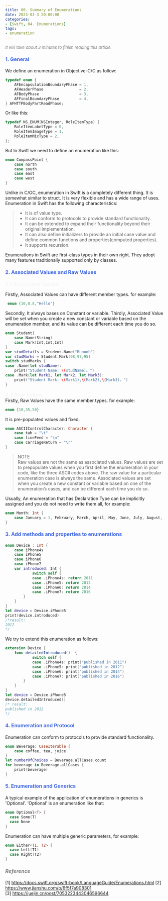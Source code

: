 ```yaml
---
title: 00. Summary of Enumerations
date: 2023-03-3 20:00:00
categories: 
- [Swift, 04. Enumerations]
tags:
- enumeration
---
```


<font color=gray size=2>*It will take about 3 minutes to finish reading this article.*</font>

#### <font size=3 color=#4169E1> 1. General </font>
 
We define an enumeration in Objective-C/C as follow:
```Objective-C
typedef enum {
    AFEncapsulationBoundaryPhase = 1,
    AFHeaderPhase                = 2,
    AFBodyPhase                  = 3,
    AFFinalBoundaryPhase         = 4,
} AFHTTPBodyPartReadPhase;
```
Or like this:
```Objective-C
typedef NS_ENUM(NSInteger, RoleItemType) {
    RoleItemLabelType = 0,  
    RoleItemImageType = 1,   
    RoleItemMixType = 2,     
};
```
But In Swift we need to define an enumeration like this:
```Swift 
enum CompassPoint {
    case north
    case south
    case east
    case west
}
```
Unlike in C/OC, enumeration in Swift is a completely different thing. It is somewhat similar to struct. It is very flexible and has a wide range of uses. Enumeration in Swift has the following characteristics:  
> * It is of value type.
> * It can conform to protocols to provide standard functionality.
> * It can be extended to expand their functionality beyond their original implementation.
> * It can also define initializers to provide an initial case value and define common functions and properties(computed properties).   
> * It supports recursion.

Enumerations in Swift are first-class types in their own right. They adopt many features traditionally supported only by classes.
 

#### <font size=3 color=#4169E1> 2. Associated Values and Raw Values </font>

<strong>**<font size=3 color=#F5F5F5>2.1 Associated Values</font>**  </strong>

Firstly, Associated Values can have different member types. for example:
```Swift
 enum {10,0.8,"Hello"}
```
Secondly, It always bases on Constant or variable. Thirdly, Associated Value will be set when you create a new constant or variable based on the enumeration member, and its value can be different each time you do so.
```Swift
enum Student{
    case Name(String)
    case Mark(Int,Int,Int)
}
var studDetails = Student.Name("Runoob")
var studMarks = Student.Mark(98,97,95)
switch studMarks {
case .Name(let studName):
    print("Student Name: \(studName)。")
case .Mark(let Mark1, let Mark2, let Mark3):
    print("Student Mark: \(Mark1),\(Mark2),\(Mark3)。")
}
```
<strong>**<font size=3 color=#F5F5F5>2.2 Raw Values</font>**  </strong>   
Firstly, Raw Values have the same member types. for example:
```Swift
enum {10,35,50}
```
It is pre-populated values and fixed.
```Swift 
enum ASCIIControlCharacter: Character {
    case tab = "\t"
    case lineFeed = "\n"
    case carriageReturn = "\r"
}
```
> NOTE  
> Raw values are not the same as associated values. Raw values are set to prepopulate values when you first define the enumeration in your code, like the three ASCII codes above. The raw value for a particular enumeration case is always the same. Associated values are set when you create a new constant or variable based on one of the enumeration’s cases, and can be different each time you do so.
>

Usually, An enumeration that has Declaration Type can be implicitly assigned and you do not need to write them all, for example:
```Swift
enum Month: Int {
    case January = 1, February, March, April, May, June, July, August, September, October, November, December
}

```

#### <font size=3 color=#4169E1> 3. Add methods and properties to enumerations </font>
```Swift
enum Device : Int {
    case iPhone4s
    case iPhone5
    case iPhone6
    case iPhone7
    var introduced: Int {
            switch self {
            case .iPhone4s: return 2011
            case .iPhone5: return 2012
            case .iPhone6: return 2014
            case .iPhone7: return 2016
        }
    }
}
let device = Device.iPhone5
print(device.introduced)
/*result:
2012
*/
```
We try to extend this enumeration as follows:
```Swift
extension Device {
    func detailedIntroduced()  {
            switch self {
            case .iPhone4s: print("published in 2011")
            case .iPhone5: print("published in 2012")
            case .iPhone6: print("published in 2014")
            case .iPhone7: print("published in 2016")
        }
    }
}
let device = Device.iPhone5
device.detailedIntroduced()
/* result:
published in 2012
*/
```

#### <font size=3 color=#4169E1> 4. Enumeration and Protocol </font>
Enumeration can conform to protocols to provide standard functionality.

```Swift
enum Beverage: CaseIterable {
    case coffee, tea, juice
}
let numberOfChoices = Beverage.allCases.count
for beverage in Beverage.allCases {
    print(beverage)
}
```

#### <font size=3 color=#4169E1> 5. Enumeration and Generics</font>
A typical example of the application of enumerations in generics is 'Optional'. 'Optional' is an enumeration like that:
```Swift
enum Optional<T> {
  case Some(T)
  case None
}
```
Enumeration can have multiple generic parameters, for example:
```Swift
enum Either<T1, T2> {
  case Left(T1)
  case Right(T2)
}
```

#### <font size=3 color=gray>*Reference*</font>
[1] <https://docs.swift.org/swift-book/LanguageGuide/Enumerations.html>
[2] <https://www.jianshu.com/p/6f5f7a908301>   
[3] <https://juejin.cn/post/7053223443046596644>





